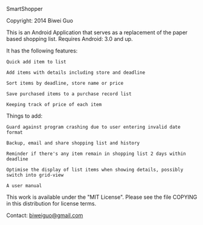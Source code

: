 SmartShopper

Copyright: 2014 Biwei Guo

This is an Android Application that serves as a replacement of the paper based shopping list. Requires Android: 3.0 and up.

It has the following features: 

	Quick add item to list
	
	Add items with details including store and deadline
	
	Sort items by deadline, store name or price
	
	Save purchased items to a purchase record list
	
	Keeping track of price of each item
	
Things to add:

	Guard against program crashing due to user entering invalid date format

	Backup, email and share shopping list and history 
	
	Reminder if there's any item remain in shopping list 2 days within deadline
	
	Optimise the display of list items when showing details, possibly switch into grid-view
	
	A user manual
	
This work is available under the "MIT License". Please see the file COPYING in this distribution for license terms.

Contact: biweiguo@gmail.com
